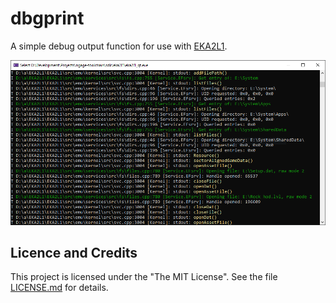 # dbgprint

A simple debug output function for use with [EKA2L1](https://12z1.com/).

[![dbgprint() screenshot](https://raw.githubusercontent.com/ngagesdk/dbgprint/master/media/screenshot.png)](https://raw.githubusercontent.com/ngagesdk/dbgprint/master/media/screenshot.png?raw=true "dbgprint() screenshot")

## Licence and Credits

This project is licensed under the "The MIT License".  See the file
[LICENSE.md](LICENSE.md) for details.
